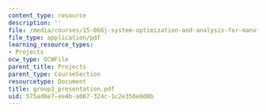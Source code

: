 ```yaml
---
content_type: resource
description: ''
file: /media/courses/15-066j-system-optimization-and-analysis-for-manufacturing-summer-2003/575ad8e7ee4ba067324c1c2e350e0d8b_group3_presentation.pdf
file_type: application/pdf
learning_resource_types:
- Projects
ocw_type: OCWFile
parent_title: Projects
parent_type: CourseSection
resourcetype: Document
title: group3_presentation.pdf
uid: 575ad8e7-ee4b-a067-324c-1c2e350e0d8b
---
```

